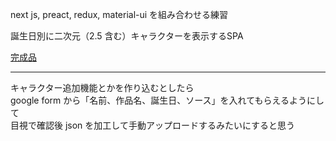 next js, preact, redux, material-ui を組み合わせる練習

誕生日別に二次元（2.5 含む）キャラクターを表示するSPA

[完成品](https://ytoune.github.io/practice-20200506-nextjs/)

---

キャラクター追加機能とかを作り込むとしたら  
google form から「名前、作品名、誕生日、ソース」を入れてもらえるようにして  
目視で確認後 json を加工して手動アップロードするみたいにすると思う  
